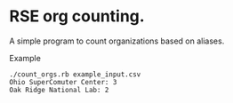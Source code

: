 # RSE org counting.

A simple program to count organizations based on aliases.

Example

```
./count_orgs.rb example_input.csv 
Ohio SuperComuter Center: 3
Oak Ridge National Lab: 2
```
